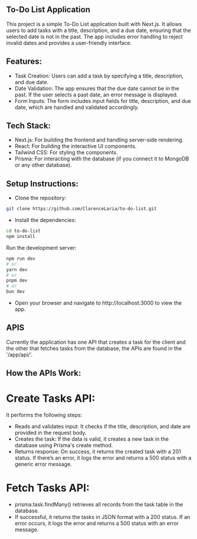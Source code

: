 ## To-Do List Application
This project is a simple To-Do List application built with Next.js. It allows users to add tasks with a title, description, and a due date, ensuring that the selected date is not in the past. The app includes error handling to reject invalid dates and provides a user-friendly interface.

## Features:
- Task Creation: Users can add a task by specifying a title, description, and due date.
- Date Validation: The app ensures that the due date cannot be in the past. If the user selects a past date, an error message is displayed.
- Form Inputs: The form includes input fields for title, description, and due date, which are handled and validated accordingly.

## Tech Stack:
- Next.js: For building the frontend and handling server-side rendering.
- React: For building the interactive UI components.
- Tailwind CSS: For styling the components.
- Prisma: For interacting with the database (if you connect it to MongoDB or any other database).

## Setup Instructions:
- Clone the repository:
```bash
git clone https://github.com/ClarenceLaria/to-do-list.git
```
- Install the dependencies:
```bash
cd to-do-list
npm install
```
Run the development server:

```bash
npm run dev
# or
yarn dev
# or
pnpm dev
# or
bun dev
```
- Open your browser and navigate to http://localhost:3000 to view the app.

## APIS
Currently the application has one API that creates a task for the client and the other that fetches tasks from the database, the APIs are found in the '/app/api/'. 

## How the APIs Work:
# Create Tasks API:
It performs the following steps:
- Reads and validates input: It checks if the title, description, and date are provided in the request body.
- Creates the task: If the data is valid, it creates a new task in the database using Prisma's create method.
- Returns response: On success, it returns the created task with a 201 status. If there’s an error, it logs the error and returns a 500 status with a generic error message.

# Fetch Tasks API:
- prisma.task.findMany() retrieves all records from the task table in the database.
- If successful, it returns the tasks in JSON format with a 200 status.
If an error occurs, it logs the error and returns a 500 status with an error message.
